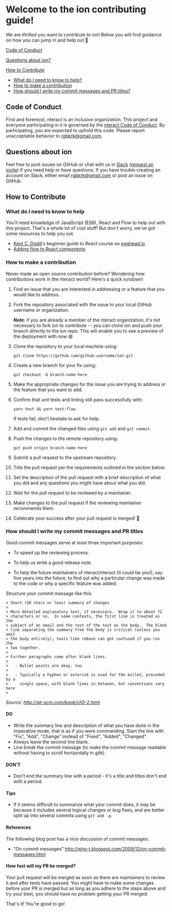 
# Welcome to the ion contributing guide!
We are _thrilled_ you want to contribute to ion! Below you will find guidance on how you can jump in and help out :tada:

[Code of Conduct](#code-of-conduct)

[Questions about ion?](#questions-about-ion)

[How to Contribute](#how-to-contribute)
- [What do I need to know to help?](#what-do-i-need-to-know-to-help)
- [How to make a contribution](#how-to-make-a-contribution)
- [How should I write my commit messages and PR titles?](#how-should-i-write-my-commit-messages-and-pr-titles)

## Code of Conduct
First and foremost, nteract is an inclusive organization. This project and everyone participating in it is governed by the [nteract Code of Conduct](CODE_OF_CONDUCT.md). By participating, you are expected to uphold this code. Please report unacceptable behavior to [rgbkrk@gmail.com](mailto:rgbkrk@gmail.com).

## Questions about ion
Feel free to post issues on GitHub or chat with us in [Slack](https://nteract.slack.com/) ([request an invite](https://slack.nteract.io/)) if you need help or have
questions. If you have trouble creating an account on Slack, either email
rgbkrk@gmail.com or post an issue on GitHub.

## How to Contribute

### What do I need to know to help
You'll need knowledge of JavaScript (ES6), React and Flow to help out with this project. That's a whole lot of cool stuff! But don't worry, we've got some resources to help you out.

- [Kent C. Dodd](https://github.com/kentcdodds)'s beginner guide to React course on [egghead.io](https://egghead.io/courses/the-beginner-s-guide-to-react)
- [Adding flow to React components](https://flow.org/en/docs/react/components/#toc-using-default-props)

### How to make a contribution
Never made an open source contribution before? Wondering how contributions work
in the nteract world? Here's a quick rundown!

1. Find an issue that you are interested in addressing or a feature that you would like to address.
2. Fork the repository associated with the issue to your local GitHub username or organization.
    
    ___Note___: if you are already a member of the nteract organization, it's not necessary to fork ion to contribute -- you can clone ion and push your branch directly to the ion repo. This will enable you to see a preview of the deployment with now :smile:
3. Clone the repository to your local machine using:

       git clone https://github.com/github-username/ion.git

4. Create a new branch for your fix using:

       git checkout -b branch-name-here

5. Make the appropriate changes for the issue you are trying to address or the feature that you want to add.
6. Confirm that unit tests and linting still pass successfully with:
   
       yarn test && yarn test:flow
   
   If tests fail, don't hesitate to ask for help.

7. Add and commit the changed files using `git add` and `git commit`.
8. Push the changes to the remote repository using:

       git push origin branch-name-here

9. Submit a pull request to the upstream repository.
10. Title the pull request per the requirements outlined in the section below.
11. Set the description of the pull request with a brief description of what you
    did and any questions you might have about what you did.
12. Wait for the pull request to be reviewed by a maintainer.
13. Make changes to the pull request if the reviewing maintainer recommends
    them.
14. Celebrate your success after your pull request is merged! :tada:

### How should I write my commit messages and PR titles

Good commit messages serve at least three important purposes:

* To speed up the reviewing process.

* To help us write a good release note.

* To help the future maintainers of nteract/nteract (it could be you!), say
  five years into the future, to find out why a particular change was made to
  the code or why a specific feature was added.

Structure your commit message like this:

```
> Short (50 chars or less) summary of changes
>
> More detailed explanatory text, if necessary.  Wrap it to about 72
> characters or so.  In some contexts, the first line is treated as the
> subject of an email and the rest of the text as the body.  The blank
> line separating the summary from the body is critical (unless you omit
> the body entirely); tools like rebase can get confused if you run the
> two together.
>
> Further paragraphs come after blank lines.
>
>   - Bullet points are okay, too
>
>   - Typically a hyphen or asterisk is used for the bullet, preceded by a
>     single space, with blank lines in between, but conventions vary here
>
```
*Source: http://git-scm.com/book/ch5-2.html*

#### DO

* Write the summary line and description of what you have done in the
  imperative mode, that is as if you were commanding. Start the line
  with "Fix", "Add", "Change" instead of "Fixed", "Added", "Changed".
* Always leave the second line blank.
* Line break the commit message (to make the commit message readable
  without having to scroll horizontally in gitk).

#### DON'T

* Don't end the summary line with a period - it's a title and titles don't end
  with a period.

#### Tips

* If it seems difficult to summarize what your commit does, it may be because it
  includes several logical changes or bug fixes, and are better split up into
  several commits using `git add -p`.

#### References

The following blog post has a nice discussion of commit messages:

* "On commit messages" http://who-t.blogspot.com/2009/12/on-commit-messages.html

#### How fast will my PR be merged?

Your pull request will be merged as soon as there are maintainers to review it
and after tests have passed. You might have to make some changes before your
PR is merged but as long as you adhere to the steps above and try your best,
you should have no problem getting your PR merged.

That's it! You're good to go!
